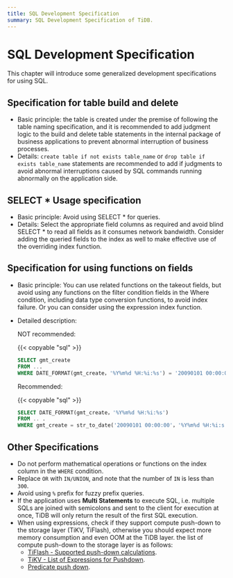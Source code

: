 ```yaml
---
title: SQL Development Specification
summary: SQL Development Specification of TiDB.
---
```


# SQL Development Specification

This chapter will introduce some generalized development specifications for using SQL.

## Specification for table build and delete

- Basic principle: the table is created under the premise of following the table naming specification, and it is recommended to add judgment logic to the build and delete table statements in the internal package of business applications to prevent abnormal interruption of business processes.
- Details: `create table if not exists table_name` or `drop table if exists table_name` statements are recommended to add if judgments to avoid abnormal interruptions caused by SQL commands running abnormally on the application side.

## SELECT \* Usage specification

- Basic principle: Avoid using SELECT \* for queries.
- Details: Select the appropriate field columns as required and avoid blind SELECT \* to read all fields as it consumes network bandwidth. Consider adding the queried fields to the index as well to make effective use of the overriding index function.

## Specification for using functions on fields

- Basic principle: You can use related functions on the takeout fields, but avoid using any functions on the filter condition fields in the Where condition, including data type conversion functions, to avoid index failure. Or you can consider using the expression index function.
- Detailed description:

    NOT recommended:

    {{< copyable "sql" >}}

    ```sql
    SELECT gmt_create
    FROM ...
    WHERE DATE_FORMAT(gmt_create，'%Y%m%d %H:%i:%s') = '20090101 00:00:0'
    ```

    Recommended:

    {{< copyable "sql" >}}

    ```sql
    SELECT DATE_FORMAT(gmt_create，'%Y%m%d %H:%i:%s')
    FROM .. .
    WHERE gmt_create = str_to_date('20090101 00:00:00'，'%Y%m%d %H:%i:s')
    ```

## Other Specifications

- Do not perform mathematical operations or functions on the index column in the `WHERE` condition.
- Replace `OR` with `IN/UNION`, and note that the number of `IN` is less than `300`.
- Avoid using `%` prefix for fuzzy prefix queries.
- If the application uses **Multi Statements** to execute SQL, i.e. multiple SQLs are joined with semicolons and sent to the client for execution at once, TiDB will only return the result of the first SQL execution.
- When using expressions, check if they support compute push-down to the storage layer (TiKV, TiFlash), otherwise you should expect more memory consumption and even OOM at the TiDB layer. the list of compute push-down to the storage layer is as follows:
    - [TiFlash - Supported push-down calculations](/tiflash/use-tiflash.md#supported-push-down-calculations).
    - [TiKV - List of Expressions for Pushdown](/expressions-pushed-down.md).
    - [Predicate push down](/predicate-push-down.md).
